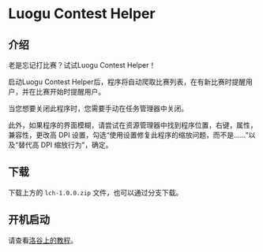 # Luogu Contest Helper

## 介绍

老是忘记打比赛？试试Luogu Contest Helper！

启动Luogu Contest Helper后，程序将自动爬取比赛列表，在有新比赛时提醒用户，并在比赛开始时提醒用户。

当您想要关闭此程序时，您需要手动在任务管理器中关闭。

此外，如果程序的界面模糊，请尝试在资源管理器中找到程序位置，右键，属性，兼容性，更改高 DPI 设置，勾选“使用设置修复此程序的缩放问题，而不是……”以及“替代高 DPI 缩放行为”，确定。

## 下载

下载上方的 `lch-1.0.0.zip` 文件，也可以通过分支下载。

## 开机启动

请查看[洛谷上的教程](https://www.luogu.com/paste/cy4atpu1)。
